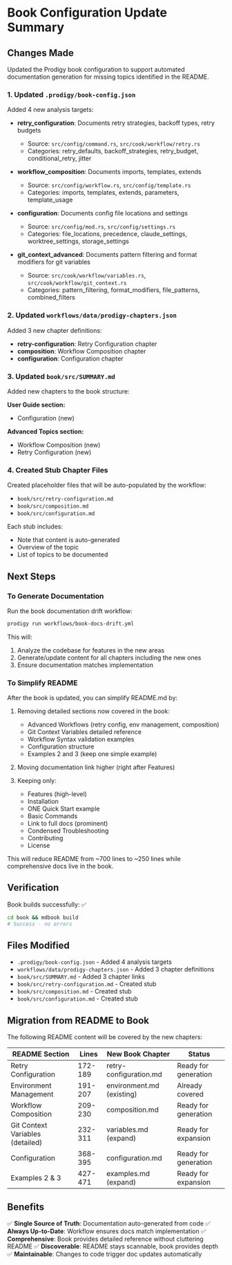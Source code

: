 # Book Configuration Update Summary

## Changes Made

Updated the Prodigy book configuration to support automated documentation generation for missing topics identified in the README.

### 1. Updated `.prodigy/book-config.json`

Added 4 new analysis targets:

- **retry_configuration**: Documents retry strategies, backoff types, retry budgets
  - Source: `src/config/command.rs`, `src/cook/workflow/retry.rs`
  - Categories: retry_defaults, backoff_strategies, retry_budget, conditional_retry, jitter

- **workflow_composition**: Documents imports, templates, extends
  - Source: `src/config/workflow.rs`, `src/config/template.rs`
  - Categories: imports, templates, extends, parameters, template_usage

- **configuration**: Documents config file locations and settings
  - Source: `src/config/mod.rs`, `src/config/settings.rs`
  - Categories: file_locations, precedence, claude_settings, worktree_settings, storage_settings

- **git_context_advanced**: Documents pattern filtering and format modifiers for git variables
  - Source: `src/cook/workflow/variables.rs`, `src/cook/workflow/git_context.rs`
  - Categories: pattern_filtering, format_modifiers, file_patterns, combined_filters

### 2. Updated `workflows/data/prodigy-chapters.json`

Added 3 new chapter definitions:

- **retry-configuration**: Retry Configuration chapter
- **composition**: Workflow Composition chapter
- **configuration**: Configuration chapter

### 3. Updated `book/src/SUMMARY.md`

Added new chapters to the book structure:

**User Guide section:**
- Configuration (new)

**Advanced Topics section:**
- Workflow Composition (new)
- Retry Configuration (new)

### 4. Created Stub Chapter Files

Created placeholder files that will be auto-populated by the workflow:
- `book/src/retry-configuration.md`
- `book/src/composition.md`
- `book/src/configuration.md`

Each stub includes:
- Note that content is auto-generated
- Overview of the topic
- List of topics to be documented

## Next Steps

### To Generate Documentation

Run the book documentation drift workflow:

```bash
prodigy run workflows/book-docs-drift.yml
```

This will:
1. Analyze the codebase for features in the new areas
2. Generate/update content for all chapters including the new ones
3. Ensure documentation matches implementation

### To Simplify README

After the book is updated, you can simplify README.md by:

1. Removing detailed sections now covered in the book:
   - Advanced Workflows (retry config, env management, composition)
   - Git Context Variables detailed reference
   - Workflow Syntax validation examples
   - Configuration structure
   - Examples 2 and 3 (keep one simple example)

2. Moving documentation link higher (right after Features)

3. Keeping only:
   - Features (high-level)
   - Installation
   - ONE Quick Start example
   - Basic Commands
   - Link to full docs (prominent)
   - Condensed Troubleshooting
   - Contributing
   - License

This will reduce README from ~700 lines to ~250 lines while comprehensive docs live in the book.

## Verification

Book builds successfully: ✅

```bash
cd book && mdbook build
# Success - no errors
```

## Files Modified

- `.prodigy/book-config.json` - Added 4 analysis targets
- `workflows/data/prodigy-chapters.json` - Added 3 chapter definitions
- `book/src/SUMMARY.md` - Added 3 chapter links
- `book/src/retry-configuration.md` - Created stub
- `book/src/composition.md` - Created stub
- `book/src/configuration.md` - Created stub

## Migration from README to Book

The following README content will be covered by the new chapters:

| README Section | Lines | New Book Chapter | Status |
|----------------|-------|------------------|--------|
| Retry Configuration | 172-189 | retry-configuration.md | Ready for generation |
| Environment Management | 191-207 | environment.md (existing) | Already covered |
| Workflow Composition | 209-230 | composition.md | Ready for generation |
| Git Context Variables (detailed) | 232-311 | variables.md (expand) | Ready for expansion |
| Configuration | 368-395 | configuration.md | Ready for generation |
| Examples 2 & 3 | 427-471 | examples.md (expand) | Ready for expansion |

## Benefits

✅ **Single Source of Truth**: Documentation auto-generated from code
✅ **Always Up-to-Date**: Workflow ensures docs match implementation
✅ **Comprehensive**: Book provides detailed reference without cluttering README
✅ **Discoverable**: README stays scannable, book provides depth
✅ **Maintainable**: Changes to code trigger doc updates automatically
